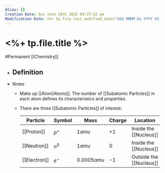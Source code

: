 ```yaml
---
Alias: []
Creation Date: Sun June 19th 2022 04:37:52 pm 
Modification Date: <%+ tp.file.last_modified_date("ddd MMMM Do YYYY hh:mm:ss a") %>
---
```

# <%+ tp.file.title %>
#Permanent [[Chemistry]]

- Definition
	- 
- Notes
	- Make up [[Atom|Atoms]]. The number of [[Subatomic Particles]] in each atom defines its characteristics and properties. 
	- There are three [[Subatomic Particles]] of interest:
		
		| Particle | Symbol | Mass                | Charge | Location                         |
		| -------- | ------- | --------------- | ------- | ------------------------ |
		| [[Proton]]   | $p^+$  | $1amu$            | $+1$    | Inside the [[Nucleus]]    |
		| [[Neutron]] | $n^0$  | $1amu$            | $0$      | Inside the [[Nucleus]]    |
		| [[Electron]] | $e^-$  | $0.0005amu$ | $-1$    | Outside the [[Nucleus]] |